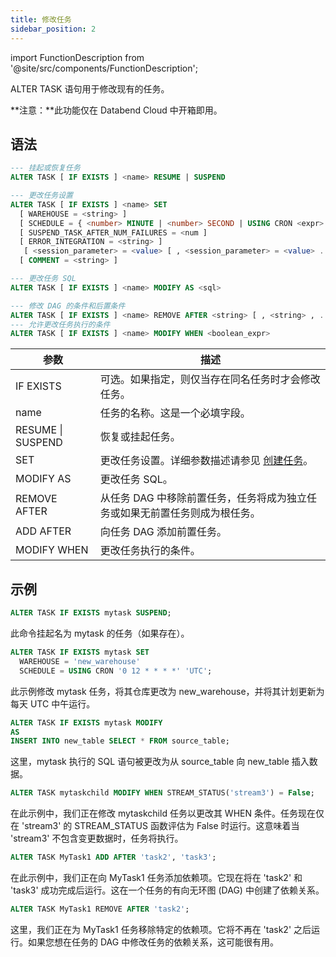 ```yaml
---
title: 修改任务
sidebar_position: 2
---
```


import FunctionDescription from '@site/src/components/FunctionDescription';

<FunctionDescription description="引入或更新: v1.2.371"/>

ALTER TASK 语句用于修改现有的任务。

**注意：**此功能仅在 Databend Cloud 中开箱即用。

## 语法

```sql
--- 挂起或恢复任务
ALTER TASK [ IF EXISTS ] <name> RESUME | SUSPEND

--- 更改任务设置
ALTER TASK [ IF EXISTS ] <name> SET
  [ WAREHOUSE = <string> ]
  [ SCHEDULE = { <number> MINUTE | <number> SECOND | USING CRON <expr> <time_zone> } ]
  [ SUSPEND_TASK_AFTER_NUM_FAILURES = <num ]
  [ ERROR_INTEGRATION = <string> ]
   [ <session_parameter> = <value> [ , <session_parameter> = <value> ... ] ]
  [ COMMENT = <string> ]

--- 更改任务 SQL
ALTER TASK [ IF EXISTS ] <name> MODIFY AS <sql>

--- 修改 DAG 的条件和后置条件
ALTER TASK [ IF EXISTS ] <name> REMOVE AFTER <string> [ , <string> , ... ] | ADD AFTER <string> [ , <string> , ... ]
--- 允许更改任务执行的条件
ALTER TASK [ IF EXISTS ] <name> MODIFY WHEN <boolean_expr>
```

| 参数              | 描述                                                                        |
| ----------------- | --------------------------------------------------------------------------- |
| IF EXISTS         | 可选。如果指定，则仅当存在同名任务时才会修改任务。                          |
| name              | 任务的名称。这是一个必填字段。                                              |
| RESUME \| SUSPEND | 恢复或挂起任务。                                                            |
| SET               | 更改任务设置。详细参数描述请参见 [创建任务](01-ddl-create_task.md)。        |
| MODIFY AS         | 更改任务 SQL。                                                              |
| REMOVE AFTER      | 从任务 DAG 中移除前置任务，任务将成为独立任务或如果无前置任务则成为根任务。 |
| ADD AFTER         | 向任务 DAG 添加前置任务。                                                   |
| MODIFY WHEN       | 更改任务执行的条件。                                                        |

## 示例

```sql
ALTER TASK IF EXISTS mytask SUSPEND;
```

此命令挂起名为 mytask 的任务（如果存在）。

```sql
ALTER TASK IF EXISTS mytask SET
  WAREHOUSE = 'new_warehouse'
  SCHEDULE = USING CRON '0 12 * * * *' 'UTC';
```

此示例修改 mytask 任务，将其仓库更改为 new_warehouse，并将其计划更新为每天 UTC 中午运行。

```sql
ALTER TASK IF EXISTS mytask MODIFY
AS
INSERT INTO new_table SELECT * FROM source_table;
```

这里，mytask 执行的 SQL 语句被更改为从 source_table 向 new_table 插入数据。

```sql
ALTER TASK mytaskchild MODIFY WHEN STREAM_STATUS('stream3') = False;
```

在此示例中，我们正在修改 mytaskchild 任务以更改其 WHEN 条件。任务现在仅在 'stream3' 的 STREAM_STATUS 函数评估为 False 时运行。这意味着当 'stream3' 不包含变更数据时，任务将执行。

```sql
ALTER TASK MyTask1 ADD AFTER 'task2', 'task3';
```

在此示例中，我们正在向 MyTask1 任务添加依赖项。它现在将在 'task2' 和 'task3' 成功完成后运行。这在一个任务的有向无环图 (DAG) 中创建了依赖关系。

```sql
ALTER TASK MyTask1 REMOVE AFTER 'task2';
```

这里，我们正在为 MyTask1 任务移除特定的依赖项。它将不再在 'task2' 之后运行。如果您想在任务的 DAG 中修改任务的依赖关系，这可能很有用。
